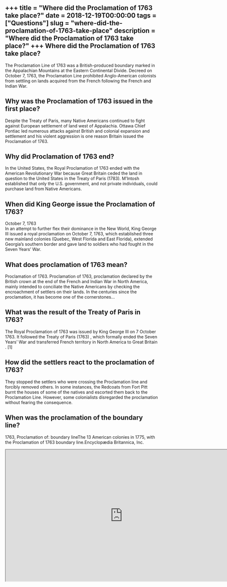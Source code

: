 +++
title = "Where did the Proclamation of 1763 take place?"
date = 2018-12-19T00:00:00
tags = ["Questions"]
slug = "where-did-the-proclamation-of-1763-take-place"
description = "Where did the Proclamation of 1763 take place?"
+++
Where did the Proclamation of 1763 take place?
----------------------------------------------

The Proclamation Line of 1763 was a British-produced boundary marked in the Appalachian Mountains at the Eastern Continental Divide. Decreed on October 7, 1763, the Proclamation Line prohibited Anglo-American colonists from settling on lands acquired from the French following the French and Indian War.

Why was the Proclamation of 1763 issued in the first place?
-----------------------------------------------------------

Despite the Treaty of Paris, many Native Americans continued to fight against European settlement of land west of Appalachia. Ottawa Chief Pontiac led numerous attacks against British and colonial expansion and settlement and his violent aggression is one reason Britain issued the Proclamation of 1763.

Why did Proclamation of 1763 end?
---------------------------------

In the United States, the Royal Proclamation of 1763 ended with the American Revolutionary War because Great Britain ceded the land in question to the United States in the Treaty of Paris (1783). M’Intosh established that only the U.S. government, and not private individuals, could purchase land from Native Americans.

When did King George issue the Proclamation of 1763?
----------------------------------------------------

October 7, 1763  
In an attempt to further flex their dominance in the New World, King George III issued a royal proclamation on October 7, 1763, which established three new mainland colonies (Quebec, West Florida and East Florida), extended Georgia’s southern border and gave land to soldiers who had fought in the Seven Years’ War.

What does proclamation of 1763 mean?
------------------------------------

Proclamation of 1763. Proclamation of 1763, proclamation declared by the British crown at the end of the French and Indian War in North America, mainly intended to conciliate the Native Americans by checking the encroachment of settlers on their lands. In the centuries since the proclamation, it has become one of the cornerstones…

What was the result of the Treaty of Paris in 1763?
---------------------------------------------------

The Royal Proclamation of 1763 was issued by King George III on 7 October 1763. It followed the Treaty of Paris (1763) , which formally ended the Seven Years’ War and transferred French territory in North America to Great Britain . \[1\]

How did the settlers react to the proclamation of 1763?
-------------------------------------------------------

They stopped the settlers who were crossing the Proclamation line and forcibly removed others. In some instances, the Redcoats from Fort Pitt burnt the houses of some of the natives and escorted them back to the Proclamation Line. However, some colonialists disregarded the proclamation without fearing the consequence.

When was the proclamation of the boundary line?
-----------------------------------------------

1763, Proclamation of: boundary lineThe 13 American colonies in 1775, with the Proclamation of 1763 boundary line.Encyclopædia Britannica, Inc.

<iframe allow="accelerometer; autoplay; clipboard-write; encrypted-media; gyroscope; picture-in-picture" allowfullscreen="" class="__youtube_prefs__  epyt-is-override  no-lazyload" data-no-lazy="1" data-origheight="433" data-origwidth="770" data-skipgform_ajax_framebjll="" height="433" id="_ytid_88184" loading="lazy" src="https://www.youtube.com/embed/H1bQVx6gHkA?enablejsapi=1&autoplay=0&cc_load_policy=0&cc_lang_pref=&iv_load_policy=1&loop=0&modestbranding=0&rel=1&fs=1&playsinline=0&autohide=2&theme=dark&color=red&controls=1&" title="YouTube player" width="770"></iframe>